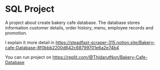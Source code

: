 # SQL Project

A project about create bakery cafe database.
The database stores information customer details, order history, menu, employee records and promotion.

I explain it more detail in https://steadfast-scraper-315.notion.site/Bakery-cafe-Database-8f0bbb2200d642c68799701e6a2e74b4

You can run project on https://replit.com/@ThidarutNon/Bakery-Cafe-Database
